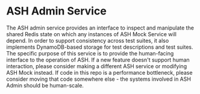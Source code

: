 # ASH Admin Service
The ASH admin service provides an interface to inspect and manipulate the shared Redis state on which any instances of ASH Mock Service will depend. In order to support consistency across test suites, it also implements DynamoDB-based storage for test descriptions and test suites. The specific purpose of this service is to provide the human-facing interface to the operation of ASH. If a new feature doesn't support human interaction, please consider making a different ASH service or modifying ASH Mock instead. If code in this repo is a performance bottleneck, please consider moving that code somewhere else - the systems involved in ASH Admin should be human-scale.
